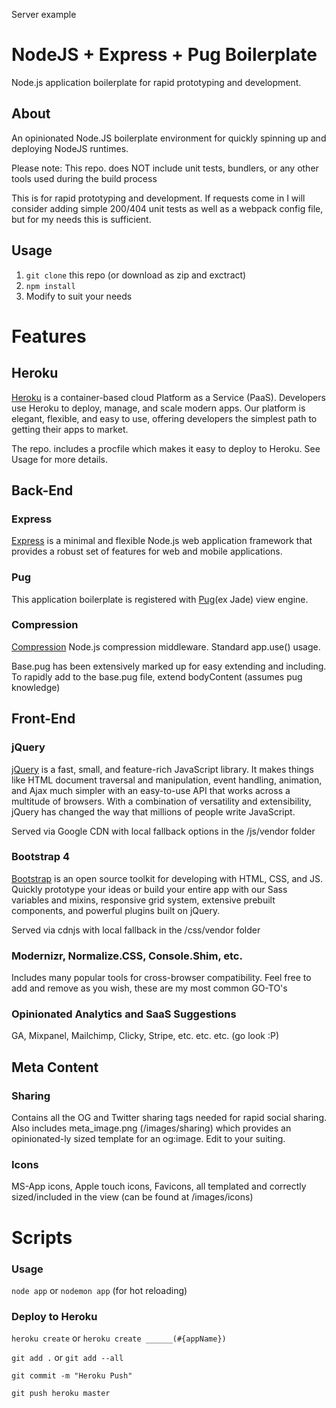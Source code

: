 
Server example













# NodeJS + Express + Pug Boilerplate
Node.js application boilerplate for rapid prototyping and development.


## About
An opinionated Node.JS boilerplate environment for quickly spinning up and deploying NodeJS runtimes.

Please note: This repo. does NOT include unit tests, bundlers, or any other tools used during the build process

This is for rapid prototyping and development. If requests come in I will consider adding simple 200/404 unit tests as well as a webpack config file, but for my needs this is sufficient.

## Usage
1. `git clone` this repo (or download as zip and exctract)
2. `npm install`
3. Modify to suit your needs

# Features

## Heroku
[Heroku](https://www.heroku.com) is a container-based cloud Platform as a Service (PaaS). Developers use Heroku to deploy, manage, and scale modern apps. Our platform is elegant, flexible, and easy to use, offering developers the simplest path to getting their apps to market.

The repo. includes a procfile which makes it easy to deploy to Heroku. See Usage for more details.

## Back-End
### Express
[Express](http://expressjs.com/) is a minimal and flexible Node.js web application framework that provides a robust set of features for web and mobile applications.

### Pug
This application boilerplate is registered with [Pug](https://pugjs.org/api/getting-started.html)(ex Jade) view engine.

### Compression
[Compression](https://www.npmjs.com/package/compression) Node.js compression middleware. Standard app.use() usage.


Base.pug has been extensively marked up for easy extending and including.
To rapidly add to the base.pug file, extend bodyContent (assumes pug knowledge)

## Front-End
### jQuery
[jQuery](https://jquery.com/) is a fast, small, and feature-rich JavaScript library. It makes things like HTML document traversal and manipulation, event handling, animation, and Ajax much simpler with an easy-to-use API that works across a multitude of browsers. With a combination of versatility and extensibility, jQuery has changed the way that millions of people write JavaScript.

Served via Google CDN with local fallback options in the /js/vendor folder

### Bootstrap 4
[Bootstrap](http://getbootstrap.com/) is an open source toolkit for developing with HTML, CSS, and JS. Quickly prototype your ideas or build your entire app with our Sass variables and mixins, responsive grid system, extensive prebuilt components, and powerful plugins built on jQuery.

Served via cdnjs with local fallback in the /css/vendor folder

### Modernizr, Normalize.CSS, Console.Shim, etc.
Includes many popular tools for cross-browser compatibility. Feel free to add and remove as you wish, these are my most common GO-TO's

### Opinionated Analytics and SaaS Suggestions
GA, Mixpanel, Mailchimp, Clicky, Stripe, etc. etc. etc. (go look :P)

## Meta Content
### Sharing
Contains all the OG and Twitter sharing tags needed for rapid social sharing. Also includes meta_image.png (/images/sharing) which provides an opinionated-ly sized template for an og:image. Edit to your suiting.

### Icons
MS-App icons, Apple touch icons, Favicons, all templated and correctly sized/included in the view
(can be found at /images/icons)

# Scripts
### Usage
`node app` or `nodemon app` (for hot reloading)
### Deploy to Heroku
`heroku create` or `heroku create ______(#{appName})`

`git add .` or `git add --all`

`git commit -m "Heroku Push"`

`git push heroku master`
